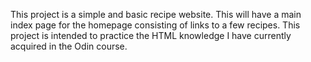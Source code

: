 This project is a simple and basic recipe website. This will have a main index
page for the homepage consisting of links to a few recipes. This project is intended
to practice the HTML knowledge I have currently acquired in the Odin course.